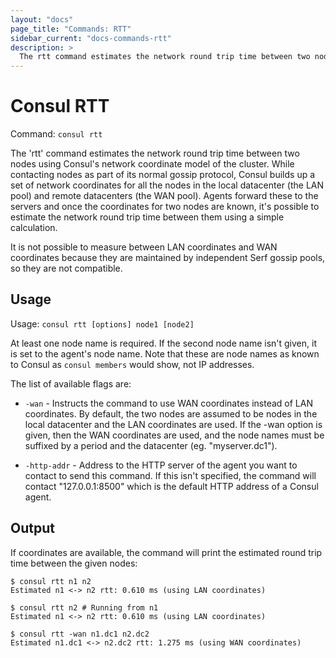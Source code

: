 ```yaml
---
layout: "docs"
page_title: "Commands: RTT"
sidebar_current: "docs-commands-rtt"
description: >
  The rtt command estimates the network round trip time between two nodes.
---
```


# Consul RTT

Command: `consul rtt`

The 'rtt' command estimates the network round trip time between two nodes using
Consul's network coordinate model of the cluster. While contacting nodes as part
of its normal gossip protocol, Consul builds up a set of network coordinates for
all the nodes in the local datacenter (the LAN pool) and remote datacenters (the WAN
pool). Agents forward these to the servers and once the coordinates for two nodes
are known, it's possible to estimate the network round trip time between them using
a simple calculation.

It is not possible to measure between LAN coordinates and WAN coordinates
because they are maintained by independent Serf gossip pools, so they are
not compatible.

## Usage

Usage: `consul rtt [options] node1 [node2]`

At least one node name is required. If the second node name isn't given, it
is set to the agent's node name. Note that these are node names as known to
Consul as `consul members` would show, not IP addresses.

The list of available flags are:

* `-wan` - Instructs the command to use WAN coordinates instead of LAN
  coordinates. By default, the two nodes are assumed to be nodes in the local
  datacenter and the LAN coordinates are used. If the -wan option is given,
  then the WAN coordinates are used, and the node names must be suffixed by a period
  and the datacenter (eg. "myserver.dc1").

* `-http-addr` - Address to the HTTP server of the agent you want to contact
  to send this command. If this isn't specified, the command will contact
  "127.0.0.1:8500" which is the default HTTP address of a Consul agent.

## Output

If coordinates are available, the command will print the estimated round trip
time between the given nodes:

```
$ consul rtt n1 n2
Estimated n1 <-> n2 rtt: 0.610 ms (using LAN coordinates)

$ consul rtt n2 # Running from n1
Estimated n1 <-> n2 rtt: 0.610 ms (using LAN coordinates)

$ consul rtt -wan n1.dc1 n2.dc2
Estimated n1.dc1 <-> n2.dc2 rtt: 1.275 ms (using WAN coordinates)
```
